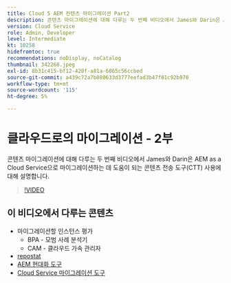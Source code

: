 ```yaml
---
title: Cloud 5 AEM 컨텐츠 마이그레이션 Part2
description: 콘텐츠 마이그레이션에 대해 다루는 두 번째 비디오에서 James와 Darin은 AEM as a Cloud Service으로 마이그레이션하는 데 도움이 되는 콘텐츠 전송 도구(CTT) 사용에 대해 설명합니다.
version: Cloud Service
role: Admin, Developer
level: Intermediate
kt: 10258
hidefromtoc: true
recommendations: noDisplay, noCatalog
thumbnail: 342268.jpeg
exl-id: 8b31c415-bf12-420f-a81a-6065c56ccbed
source-git-commit: a439c72a7b080633d3777eefad3b47f01c92b970
workflow-type: tm+mt
source-wordcount: '115'
ht-degree: 5%

---
```


# 클라우드로의 마이그레이션 - 2부

콘텐츠 마이그레이션에 대해 다루는 두 번째 비디오에서 James와 Darin은 AEM as a Cloud Service으로 마이그레이션하는 데 도움이 되는 콘텐츠 전송 도구(CTT) 사용에 대해 설명합니다.

>[!VIDEO](https://video.tv.adobe.com/v/342268?quality=12&learn=on)

## 이 비디오에서 다루는 콘텐츠

+ 마이그레이션할 인스턴스 평가
   + BPA - 모범 사례 분석기
   + CAM - 클라우드 가속 관리자
+ [repostat](https://github.com/chetanmeh/oak-console-scripts/tree/master/src/main/groovy/repostats)
+ [AEM 현대화 도구](https://opensource.adobe.com/aem-modernize-tools/)
+ [Cloud Service 마이그레이션 도구](https://github.com/adobe/aem-cloud-service-source-migration)
